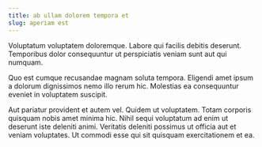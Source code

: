```yaml
---
title: ab ullam dolorem tempora et
slug: aperiam est
---
```


Voluptatum voluptatem doloremque. Labore qui facilis debitis deserunt. Temporibus dolor consequuntur ut perspiciatis veniam sunt aut qui numquam.

Quo est cumque recusandae magnam soluta tempora. Eligendi amet ipsum a dolorum dignissimos nemo illo rerum hic. Molestias ea consequuntur eveniet in voluptatem suscipit.

Aut pariatur provident et autem vel. Quidem ut voluptatem. Totam corporis quisquam nobis amet minima hic. Nihil sequi voluptatum ad enim ut deserunt iste deleniti animi. Veritatis deleniti possimus ut officia aut et veniam voluptates. Ut commodi esse qui sit quisquam exercitationem et ea.
